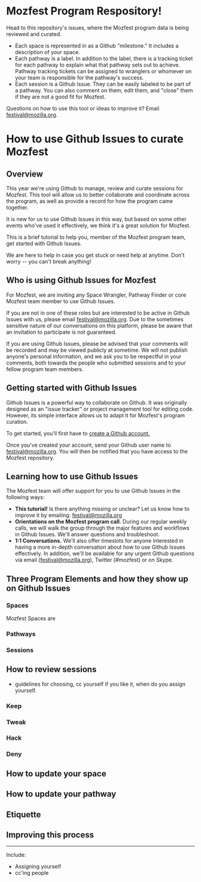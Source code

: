 # Mozfest Program Respository!

Head to this repository's issues, where the Mozfest program data is being reviewed and curated. 

* Each space is represented in as a Github "milestone." It includes a description of your space.
* Each pathway is a label. In addition to the label, there is a tracking ticket for each pathway to explain what that pathway sets out to achieve. Pathway tracking tickets can be assigned to wranglers or whomever on your team is responsible for the pathway's success.
* Each session is a Github Issue. They can be easily labeled to be part of a pathway. You can also comment on them, edit them, and "close" them if they are not a good fit for Mozfest. 

Questions on how to use this tool or ideas to improve it? Email festival@mozilla.org. 

# How to use Github Issues to curate Mozfest

## Overview

This year we're using Github to manage, review and curate sessions for Mozfest. This tool will allow us to better collaborate and coordinate across the program, as well as provide a record for how the program came together. 

It is new for us to use Github Issues in this way, but based on some other events who've used it effectively, we think it's a great solution for Mozfest. 

This is a brief tutorial to help you, member of the Mozfest program team, get started with Github Issues. 

We are here to help in case you get stuck or need help at anytime. Don't worry -- you can't break anything! 

## Who is using Github Issues for Mozfest

For Mozfest, we are inviting any Space Wrangler, Pathway Finder or core Mozfest team member to use Github Issues. 

If you are not in one of these roles but are interested to be active in Github Issues with us, please email festival@mozilla.org. Due to the sometimes sensitive nature of our conversations on this platform, please be aware that an invitation to participate is not guaranteed. 

If you are using Github Issues, please be advised that your comments will be recorded and may be viewed publicly at sometime. We will not publish anyone's personal information, and we ask you to be respectful in your comments, both towards the people who submitted sessions and to your fellow program team members.

## Getting started with Github Issues

Github Issues is a powerful way to collaborate on Github. It was originally designed as an "issue tracker" or project management tool for editing code. However, its simple interface allows us to adapt it for Mozfest's program curation.

To get started, you'll first have to [create a Github account.](https://github.com/join)

Once you've created your account, send your Github user name to festival@mozilla.org. You will then be notified that you have access to the Mozfest repository.

## Learning how to use Github Issues

The Mozfest team will offer support for you to use Github Issues in the following ways: 

* **This tutorial!** Is there anything missing or unclear? Let us know how to improve it by emailing: festival@mozilla.org
* **Orientations on the Mozfest program call.** During our regular weekly calls, we will walk the group through the major features and workflows in Github Issues. We'll answer questions and troubleshoot. 
* **1:1 Conversations.** We'll also offer timeslots for anyone interested in having a more in-depth conversation about how to use Github Issues effectively. In addition, we'll be available for any urgent Github questions via email (festival@mozilla.org), Twitter (#mozfest) or on Skype.

## Three Program Elements and how they show up on Github Issues

### Spaces

Mozfest Spaces are

### Pathways
### Sessions

## How to review sessions

* guidelines for choosing, cc yourself if you like it, when do you assign yourself. 

### Keep
### Tweak
### Hack
### Deny

## How to update your space

## How to update your pathway

## Etiquette

## Improving this process


--------

Include: 

* Assigning yourself
* cc'ing people

			
